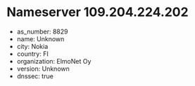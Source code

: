 # Nameserver 109.204.224.202

* as_number: 8829
* name: Unknown
* city: Nokia
* country: FI
* organization: ElmoNet Oy
* version: Unknown
* dnssec: true
